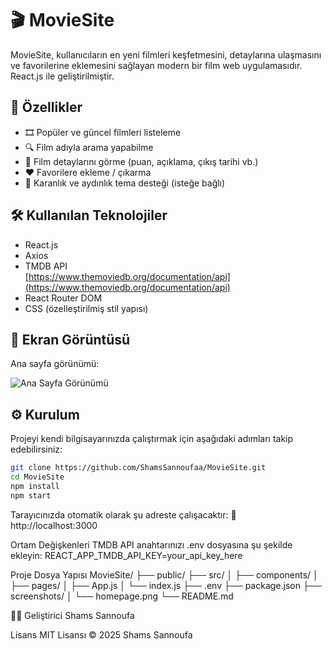 # 🎬 MovieSite

MovieSite, kullanıcıların en yeni filmleri keşfetmesini, detaylarına ulaşmasını ve favorilerine eklemesini sağlayan modern bir film web uygulamasıdır. React.js ile geliştirilmiştir.

## 🚀 Özellikler

- 🎞️ Popüler ve güncel filmleri listeleme
- 🔍 Film adıyla arama yapabilme
- 📝 Film detaylarını görme (puan, açıklama, çıkış tarihi vb.)
- ❤️ Favorilere ekleme / çıkarma
- 🌙 Karanlık ve aydınlık tema desteği (isteğe bağlı)

## 🛠️ Kullanılan Teknolojiler

- React.js
- Axios
- TMDB API  
  [https://www.themoviedb.org/documentation/api](https://www.themoviedb.org/documentation/api)
- React Router DOM
- CSS (özelleştirilmiş stil yapısı)

## 📸 Ekran Görüntüsü

Ana sayfa görünümü:

![Ana Sayfa Görünümü](screenshots/homepage.png)

## ⚙️ Kurulum

Projeyi kendi bilgisayarınızda çalıştırmak için aşağıdaki adımları takip edebilirsiniz:

```bash
git clone https://github.com/ShamsSannoufaa/MovieSite.git
cd MovieSite
npm install
npm start
```

Tarayıcınızda otomatik olarak şu adreste çalışacaktır:
📍 http://localhost:3000

Ortam Değişkenleri
TMDB API anahtarınızı .env dosyasına şu şekilde ekleyin:
REACT_APP_TMDB_API_KEY=your_api_key_here


Proje Dosya Yapısı
MovieSite/
├── public/
├── src/
│   ├── components/
│   ├── pages/
│   ├── App.js
│   └── index.js
├── .env
├── package.json
├── screenshots/
│   └── homepage.png
└── README.md

👩‍💻 Geliştirici
Shams Sannoufa


 Lisans
MIT Lisansı © 2025 Shams Sannoufa



